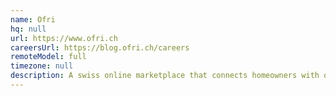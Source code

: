 ```yaml
---
name: Ofri
hq: null
url: https://www.ofri.ch
careersUrl: https://blog.ofri.ch/careers
remoteModel: full
timezone: null
description: A swiss online marketplace that connects homeowners with quality home improvement professionals.
---
```

